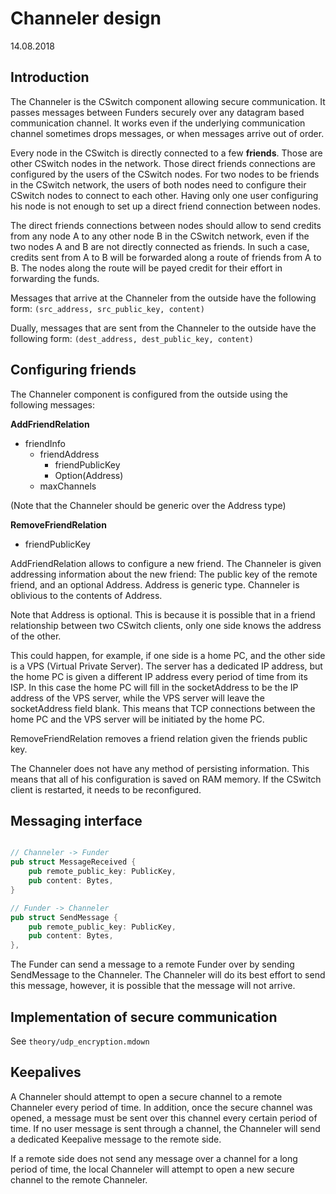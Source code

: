 # Channeler design
14.08.2018


## Introduction

The Channeler is the CSwitch component allowing secure communication.
It passes messages between Funders securely over any datagram based
communication channel. It works even if the underlying communication channel
sometimes drops messages, or when messages arrive out of order.

Every node in the CSwitch is directly connected to a few **friends**. Those are
other CSwitch nodes in the network. Those direct friends connections are
configured by the users of the CSwitch nodes. For two nodes to be friends in
the CSwitch network, the users of both nodes need to configure their CSwitch
nodes to connect to each other. Having only one user configuring his node is
not enough to set up a direct friend connection between nodes.

The direct friends connections between nodes should allow to send credits
from any node A to any other node B in the CSwitch network, even if the two
nodes A and B are not directly connected as friends. In such a case, credits
sent from A to B will be forwarded along a route of friends from A to
B. The nodes along the route will be payed credit for their effort in
forwarding the funds.

Messages that arrive at the Channeler from the outside have the following form:
`(src_address, src_public_key, content)`

Dually, messages that are sent from the Channeler to the outside have the
following form:
`(dest_address, dest_public_key, content)`


## Configuring friends

The Channeler component is configured from the outside using the following
messages:

**AddFriendRelation**

- friendInfo
    - friendAddress
        - friendPublicKey
        - Option(Address)
    - maxChannels

(Note that the Channeler should be generic over the Address type)

**RemoveFriendRelation**

- friendPublicKey


AddFriendRelation allows to configure a new friend. The
Channeler is given addressing information about the new friend: The public
key of the remote friend, and an optional Address. Address is generic type.
Channeler is oblivious to the contents of Address. 

Note that Address is optional. This is because it is possible that in a friend
relationship between two CSwitch clients, only one side knows the address of
the other. 

This could happen, for example, if one side is a home PC, and the other side is
a VPS (Virtual Private Server). The server has a dedicated IP address, but the
home PC is given a different IP address every period of time from its ISP. 
In this case the home PC will fill in the socketAddress to be the IP address of
the VPS server, while the VPS server will leave the socketAddress field blank.
This means that TCP connections between the home PC and the VPS server will be
initiated by the home PC.

RemoveFriendRelation removes a friend relation given the friends public
key.

The Channeler does not have any method of persisting information. This means
that all of his configuration is saved on RAM memory. If the CSwitch client is
restarted, it needs to be reconfigured.


## Messaging interface

```rust

// Channeler -> Funder
pub struct MessageReceived {
    pub remote_public_key: PublicKey,
    pub content: Bytes,
}

// Funder -> Channeler
pub struct SendMessage {
    pub remote_public_key: PublicKey,
    pub content: Bytes,
},
```

The Funder can send a message to a remote Funder over by sending SendMessage to
the Channeler. The Channeler will do its best effort to send this message,
however, it is possible that the message will not arrive. 


## Implementation of secure communication

See `theory/udp_encryption.mdown`


## Keepalives

A Channeler should attempt to open a secure channel to a remote Channeler every period of time.
In addition, once the secure channel was opened, a message must be sent over
this channel every certain period of time. If no user message is sent through a
channel, the Channeler will send a dedicated Keepalive message to the remote
side.

If a remote side does not send any message over a channel for a long period of
time, the local Channeler will attempt to open a new secure channel to the
remote Channeler.

